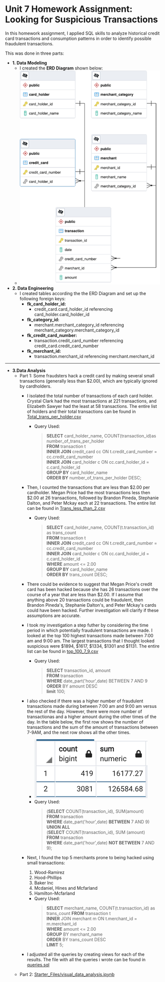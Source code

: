 # Unit 7 Homework Assignment: Looking for Suspicious Transactions

In this homework assignment, I applied SQL skills to analyze historical credit card transactions and consumption patterns in order to identify possible fraudulent transactions.

This was done in three parts:
* **1. Data Modeling** 
    * I created the **ERD Diagram** shown below:
    * ![ERD:](Starter_Files/ERD.png)
* **2. Data Engineering**
    * I created tables according the the ERD Diagram and set up the following foreign keys:
        * **fk_card_holder_id:**
            - credit_card.card_holder_id referencing card_holder.card_holder_id
        * **fk_category_id:**
            - merchant.merchant_category_id referencing merchant_category.merchant_category_id
        * **fk_credit_card_number:**
            - transaction.credit_card_number referencing credit_card.credit_card_number 
        * **fk_merchant_id:**
            - transaction.merchant_id referencing merchant.merchant_id
---
* **3.Data Analysis**
    * Part 1: Some fraudsters hack a credit card by making several small transactions (generally less than $2.00), which are typically ignored by cardholders. 
        * I isolated the total number of transactions of each card holder. Crystal Clark had the most transactions at 221 transactions, and Elizabeth Sawyer had the least at 58 transactions. The entire list of holders and their total transactions can be found in [Total_trans_per_holder.csv](Starter_Files/Query_Results/Total_trans_per_holder.csv)

            - Query Used:
                > **SELECT** card_holder_name, COUNT(transaction_id)as number_of_trans_per_holder <br>
                  **FROM** transaction t <br>
                  **INNER JOIN** credit_card cc ON t.credit_card_number = cc.credit_card_number <br>
                  **INNER JOIN** card_holder c ON cc.card_holder_id = c.card_holder_id <br>
                  **GROUP BY** card_holder_name <br>
                  **ORDER BY** number_of_trans_per_holder DESC; <br>

        * Then, I counted the transactions that are less than $2.00 per cardholder. Megan Price had the most transactions less then $2.00 at 26 transactions, followed by Brandon Pineda, Stephanie Dalton, and Peter Mckay each at 22 transactions. The entire list can be found in [Trans_less_than_2.csv](Starter_Files/Query_Results/Trans_less_than_2.csv)
            - Query Used:
                > **SELECT** card_holder_name, COUNT(t.transaction_id) as trans_count <br>
                  **FROM** transaction t <br>
                  **INNER JOIN** credit_card cc ON t.credit_card_number = cc.credit_card_number <br>
                  **INNER JOIN** card_holder c ON cc.card_holder_id = c.card_holder_id <br>
                  **WHERE** amount <= 2.00 <br>
                  **GROUP BY** card_holder_name <br>
                  **ORDER BY** trans_count DESC; <br>
        * There could be evidence to suggest that Megan Price's credit card has been hacked because she has 26 transactions over the course of a year that are less than $2.00. If I assume that anything above 20 transactions could be fraudulent, then Brandon Pineda's, Stephanie Dalton's, and Peter Mckay's cards could have been hacked. Further investigation will clarify if these assumptions are accurate. 

        * I took my investigation a step futher by considering the time period in which potentially fraudulent transactions are made. I looked at the top 100 highest transactions made between 7:00 am and 9:00 am. The largest transactions that I thought looked suspicious were $1894, $1617, $1334, $1301 and $1131. The entire list can be found in [top_100_7_9.csv](Starter_Files/Query_Results/top_100_7_9.csv)
            - Query Used:
                > **SELECT** transaction_id, amount <br>
                  **FROM** transaction<br>
                  **WHERE** date_part('hour',date) BETWEEN 7 AND 9<br>
                  **ORDER** BY amount DESC<br>
                  **limit** 100;<br>
        * I also checked if there was a higher number of fraudulent transactions made during between 7:00 am and 9:00 am versus the rest of the day. However, there were more number of transactionas and a higher amount during the other times of the day. In the table below, the first row shows the number of transactions and the sum of the amount of transactions between 7-9AM, and the next row shows all the other times.
            - ![Result:](Starter_Files/Query_Results/not_bw_7_9.png)
            - Query Used:
                > (**SELECT** COUNT(transaction_id), SUM(amount)<br> 
                   **FROM** transaction<br>
                   **WHERE** date_part('hour',date) **BETWEEN** 7 AND 9)<br>
                   **UNION ALL**<br>
                  (**SELECT** COUNT(transaction_id), SUM (amount)<br>
                   **FROM** transaction<br>
                   **WHERE** date_part('hour',date) **NOT BETWEEN** 7 AND 9);<br>
        * Next, I found the top 5 merchants prone to being hacked using small transactions:
            1. Wood-Ramirez
            2. Hood-Phillips
            3. Baker Inc
            4. Mcdaniel, Hines and Mcfarland
            5. Hamilton-Mcfarland
            - Query Used:
                > **SELECT** merchant_name, COUNT(t.transaction_id) as trans_count 
                  **FROM** transaction t<br>
                  **INNER** JOIN merchant m ON t.merchant_id = m.merchant_id<br>
                  **WHERE** amount <= 2.00<br>
                  **GROUP** BY merchant_name<br>
                  **ORDER** BY trans_count DESC <br>
                  **LIMIT** 5;<br>
        * I adjusted all the queries by creating views for each of the results. The file with all the queries i wrote can be found in [queries.sql](Starter_Files/Query_Results/queries.sql)
    * Part 2: [Starter_Files/visual_data_analysis.ipynb](Starter_Files/visual_data_analysis.ipynb)
